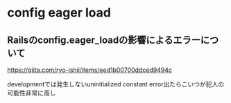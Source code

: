 # config eager load
## Railsのconfig.eager_loadの影響によるエラーについて
https://qiita.com/ryo-ishii/items/eed1b00700ddced9494c

developmentでは発生しないuninitialized constant error出たらこいつが犯人の可能性非常に高し